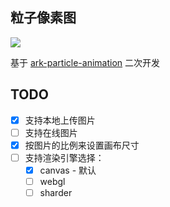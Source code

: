 ## 粒子像素图

![](https://img.shuaxinjs.cn/20240313-115321.jpeg)

基于 [ark-particle-animation](https://github.com/XIwE1/ark-particle-animation) 二次开发

## TODO

- [x] 支持本地上传图片
- [ ] 支持在线图片
- [x] 按图片的比例来设置画布尺寸
- [ ] 支持渲染引擎选择：
  - [x] canvas - 默认
  - [ ] webgl
  - [ ] sharder
